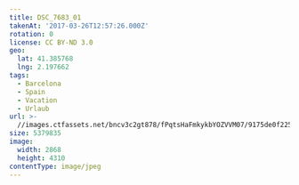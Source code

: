 ```yaml
---
title: DSC_7683_01
takenAt: '2017-03-26T12:57:26.000Z'
rotation: 0
license: CC BY-ND 3.0
geo:
  lat: 41.385768
  lng: 2.197662
tags:
  - Barcelona
  - Spain
  - Vacation
  - Urlaub
url: >-
  //images.ctfassets.net/bncv3c2gt878/fPqtsHaFmkykbYOZVVM07/9175de0f22513d251042891b1035cb06/dsc_7683_01_33235841294_o
size: 5379835
image:
  width: 2868
  height: 4310
contentType: image/jpeg
---
```


